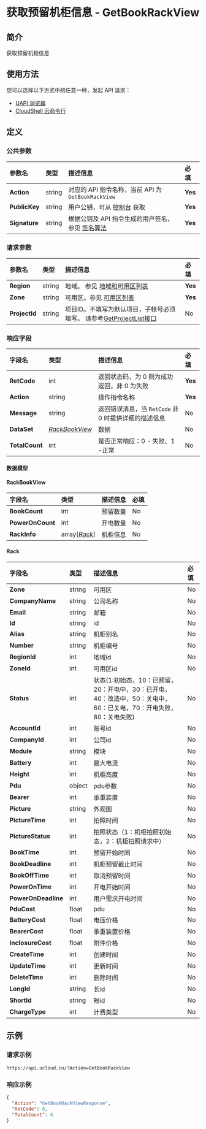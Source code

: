 # 获取预留机柜信息 - GetBookRackView

## 简介

获取预留机柜信息






## 使用方法

您可以选择以下方式中的任意一种，发起 API 请求：
- [UAPI 浏览器](https://console.ucloud.cn/uapi/detail?id=GetBookRackView)
- [CloudShell 云命令行](https://shell.ucloud.cn/)


## 定义

### 公共参数

| 参数名 | 类型 | 描述信息 | 必填 |
|:---|:---|:---|:---|
| **Action**     | string  | 对应的 API 指令名称，当前 API 为 `GetBookRackView`                        | **Yes** |
| **PublicKey**  | string  | 用户公钥，可从 [控制台](https://console.ucloud.cn/uapi/apikey) 获取                                             | **Yes** |
| **Signature**  | string  | 根据公钥及 API 指令生成的用户签名，参见 [签名算法](api/summary/signature.md)  | **Yes** |

### 请求参数

| 参数名 | 类型 | 描述信息 | 必填 |
|:---|:---|:---|:---|
| **Region** | string | 地域。 参见 [地域和可用区列表](https://docs.ucloud.cn/api/summary/regionlist) |**Yes**|
| **Zone** | string | 可用区。参见 [可用区列表](https://docs.ucloud.cn/api/summary/regionlist) |**Yes**|
| **ProjectId** | string | 项目ID。不填写为默认项目，子帐号必须填写。 请参考[GetProjectList接口](https://docs.ucloud.cn/api/summary/get_project_list) |No|

### 响应字段

| 字段名 | 类型 | 描述信息 | 必填 |
|:---|:---|:---|:---|
| **RetCode** | int | 返回状态码，为 0 则为成功返回，非 0 为失败 |**Yes**|
| **Action** | string | 操作指令名称 |**Yes**|
| **Message** | string | 返回错误消息，当 `RetCode` 非 0 时提供详细的描述信息 |No|
| **DataSet** | [*RackBookView*](#RackBookView) | 数据 |No|
| **TotalCount** | int | 是否正常响应：0 - 失败、1 -正常 |No|

#### 数据模型


#### RackBookView

| 字段名 | 类型 | 描述信息 | 必填 |
|:---|:---|:---|:---|
| **BookCount** | int | 预留数量 |No|
| **PowerOnCount** | int | 开电数量 |No|
| **RackInfo** | array[[*Rack*](#Rack)] | 机柜信息 |No|

#### Rack

| 字段名 | 类型 | 描述信息 | 必填 |
|:---|:---|:---|:---|
| **Zone** | string | 可用区 |No|
| **CompanyName** | string | 公司名称 |No|
| **Email** | string | 邮箱 |No|
| **Id** | string | id |No|
| **Alias** | string | 机柜别名 |No|
| **Number** | string | 机柜编号 |No|
| **RegionId** | int | 地域id |No|
| **ZoneId** | int | 可用区id |No|
| **Status** | int | 状态(1:初始态，10：已预留，20：开电中，30：已开电，40：改造中，50：关电中，60：已关电，70：开电失败，80：关电失败) |No|
| **AccountId** | int | 账号id |No|
| **CompanyId** | int | 公司id |No|
| **Module** | string | 模块 |No|
| **Battery** | int | 最大电流 |No|
| **Height** | int | 机柜高度 |No|
| **Pdu** | object | pdu参数 |No|
| **Bearer** | int | 承重装置 |No|
| **Picture** | string | 外观图 |No|
| **PictureTime** | int | 拍照时间 |No|
| **PictureStatus** | int | 拍照状态（1：机柜拍照初始态，2：机柜拍照请求中） |No|
| **BookTime** | int | 预留开始时间 |No|
| **BookDeadline** | int | 机柜预留截止时间 |No|
| **BookOffTime** | int | 取消预留时间 |No|
| **PowerOnTime** | int | 开电开始时间 |No|
| **PowerOnDeadline** | int | 用户需求开电时间 |No|
| **PduCost** | float | pdu |No|
| **BatteryCost** | float | 电压价格 |No|
| **BearerCost** | float | 承重装置价格 |No|
| **InclosureCost** | float | 附件价格 |No|
| **CreateTime** | int | 创建时间 |No|
| **UpdateTime** | int | 更新时间 |No|
| **DeleteTime** | int | 删除时间 |No|
| **LongId** | string | 长id |No|
| **ShortId** | string | 短id |No|
| **ChargeType** | int | 计费类型 |No|

## 示例

### 请求示例
    
```
https://api.ucloud.cn/?Action=GetBookRackView
```

### 响应示例
    
```json
{
  "Action": "GetBookRackViewResponse",
  "RetCode": 0,
  "TotalCount": 6
}
```






